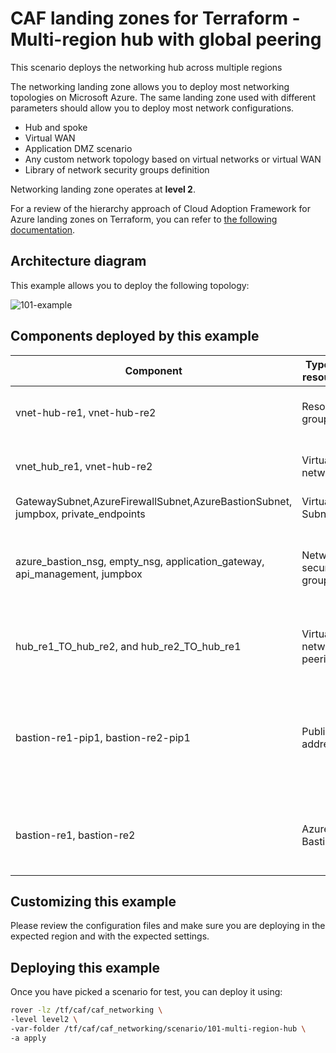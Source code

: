 # CAF landing zones for Terraform - Multi-region hub with global peering

This scenario deploys the networking hub across multiple regions

The networking landing zone allows you to deploy most networking topologies on Microsoft Azure. The same landing zone used with different parameters should allow you to deploy most network configurations.

* Hub and spoke
* Virtual WAN
* Application DMZ scenario
* Any custom network topology based on virtual networks or virtual WAN
* Library of network security groups definition

Networking landing zone operates at **level 2**.

For a review of the hierarchy approach of Cloud Adoption Framework for Azure landing zones on Terraform, you can refer to [the following documentation](../../../../documentation/code_architecture/hierarchy.md).

## Architecture diagram

This example allows you to deploy the following topology:

![101-example](../../documentation/img/101-multi-region-hub.png)


## Components deployed by this example

| Component                                                                        | Type of resource        | Purpose                                                                                    |
|----------------------------------------------------------------------------------|-------------------------|--------------------------------------------------------------------------------------------|
| vnet-hub-re1, vnet-hub-re2                                                       | Resource group          | resource group to host the virtual network                                                 |
| vnet_hub_re1, vnet-hub-re2                                                       | Virtual network         | virtual network used as a hub                                                              |
| GatewaySubnet,AzureFirewallSubnet,AzureBastionSubnet, jumpbox, private_endpoints | Virtual Subnets         | virtual subnets                                                                            |
| azure_bastion_nsg, empty_nsg, application_gateway, api_management, jumpbox       | Network security groups | network security groups that can be attached to virtual subnets.                           |
| hub_re1_TO_hub_re2, and hub_re2_TO_hub_re1                                       | Virtual network peering | Peering between vnet_hub_re1 and vnet-hub-re2                                              |
| bastion-re1-pip1, bastion-re2-pip1                                               | Public IP address       | Public IP address to be used in vnet_hub_re1 and vnet-hub-re2, to be used by Azure Bastion |
| bastion-re1, bastion-re2                                                         | Azure Bastion           | Azure Bastion host in order to access the virtual network.                                 |


## Customizing this example

Please review the configuration files and make sure you are deploying in the expected region and with the expected settings.

## Deploying this example

Once you have picked a scenario for test, you can deploy it using:

```bash
rover -lz /tf/caf/caf_networking \
-level level2 \
-var-folder /tf/caf/caf_networking/scenario/101-multi-region-hub \
-a apply
```
